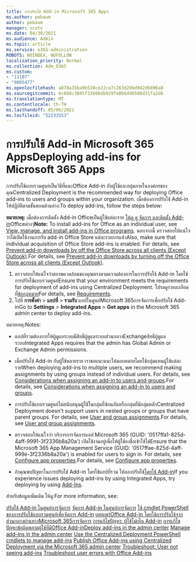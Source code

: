 ```yaml
---
title: การปรับใช้ Add-in Microsoft 365 Apps
ms.author: pebaum
author: pebaum
manager: scotv
ms.date: 04/30/2021
ms.audience: Admin
ms.topic: article
ms.service: o365-administration
ROBOTS: NOINDEX, NOFOLLOW
localization_priority: Normal
ms.collection: Adm_O365
ms.custom:
- "11107"
- "9005477"
ms.openlocfilehash: a878a35ba9b530ce22ca7c263d20bd942d6896a8
ms.sourcegitcommit: 6c6b0c3885f33b08db929fe0b6496508d31fa2d6
ms.translationtype: MT
ms.contentlocale: th-TH
ms.lasthandoff: 05/06/2021
ms.locfileid: "52233553"
---
```

# <a name="deploying-add-ins-for-microsoft-365-apps"></a><span data-ttu-id="c2f75-102">การปรับใช้ Add-in Microsoft 365 Apps</span><span class="sxs-lookup"><span data-stu-id="c2f75-102">Deploying add-ins for Microsoft 365 Apps</span></span>

<span data-ttu-id="c2f75-103">การปรับใช้แบบรวมศูนย์เป็นวิธีที่แนะOffice Add-in กับผู้ใช้และกลุ่มภายในองค์กรของคุณ</span><span class="sxs-lookup"><span data-stu-id="c2f75-103">Centralized Deployment is the recommended way for deploying Office add-ins to users and groups within your organization.</span></span> <span data-ttu-id="c2f75-104">เมื่อต้องการปรับใช้ Add-in ให้ปฏิบัติตามขั้นตอนด้านล่าง:</span><span class="sxs-lookup"><span data-stu-id="c2f75-104">To deploy add-ins, follow the steps below:</span></span>

<span data-ttu-id="c2f75-105">**หมายเหตุ:** เมื่อต้องการติดตั้ง Add-in Officeเป็นผู้ใช้แต่ละราย [ให้ดู ดู จัดการ และติดตั้ง Add-in](https://support.microsoft.com/topic/view-manage-and-install-add-ins-in-office-programs-16278816-1948-4028-91e5-76dca5380f8d)Officeต่างๆ</span><span class="sxs-lookup"><span data-stu-id="c2f75-105">**Note:** To install add-ins for Office as an individual user, see [View, manage, and install add-ins in Office programs](https://support.microsoft.com/topic/view-manage-and-install-add-ins-in-office-programs-16278816-1948-4028-91e5-76dca5380f8d).</span></span> <span data-ttu-id="c2f75-106">นอกจากนี้ ตรวจสอบให้แน่ใจว่าได้เปิดใช้งานการรับ add-in Office Store แต่ละรายการแล้ว</span><span class="sxs-lookup"><span data-stu-id="c2f75-106">Also, make sure that individual acquisition of Office Store add-ins is enabled.</span></span> <span data-ttu-id="c2f75-107">For details, see [Prevent add-in downloads by off the Office Store across all clients (Except Outlook)](https://docs.microsoft.com/microsoft-365/admin/manage/manage-addins-in-the-admin-center?view=o365-worldwide#prevent-add-in-downloads-by-turning-off-the-office-store-across-all-clients-except-outlook).</span><span class="sxs-lookup"><span data-stu-id="c2f75-107">For details, see [Prevent add-in downloads by turning off the Office Store across all clients (Except Outlook)](https://docs.microsoft.com/microsoft-365/admin/manage/manage-addins-in-the-admin-center?view=o365-worldwide#prevent-add-in-downloads-by-turning-off-the-office-store-across-all-clients-except-outlook).</span></span>

1. <span data-ttu-id="c2f75-108">ตรวจสอบให้แน่ใจว่าสภาพแวดล้อมของคุณตรงตามความต้องการในการปรับใช้ Add-in โดยใช้การปรับใช้แบบรวมศูนย์</span><span class="sxs-lookup"><span data-stu-id="c2f75-108">Ensure that your environment meets the requirements for deployment of add-ins using Centralized Deployment.</span></span> <span data-ttu-id="c2f75-109">โปรดดูรายละเอียดที่[ข้อกฎหมาย](https://docs.microsoft.com/microsoft-365/admin/manage/centralized-deployment-of-add-ins?#requirements)</span><span class="sxs-lookup"><span data-stu-id="c2f75-109">For details, see [Requirements](https://docs.microsoft.com/microsoft-365/admin/manage/centralized-deployment-of-add-ins?#requirements).</span></span>
2. <span data-ttu-id="c2f75-110">ไปที่ **การตั้งค่า**  >  **แอปที่**  >  **รวมรับ** แอปในศูนย์Microsoft 365การจัดการเพื่อปรับใช้ Add-in</span><span class="sxs-lookup"><span data-stu-id="c2f75-110">Go to **Settings** > **Integrated Apps** > **Get apps** in the Microsoft 365 admin center to deploy add-ins.</span></span> 

<span data-ttu-id="c2f75-111">หมายเหตุ:</span><span class="sxs-lookup"><span data-stu-id="c2f75-111">Notes:</span></span> 

- <span data-ttu-id="c2f75-112">แอปที่รวมต้องการให้ผู้ดูแลระบบมีสิทธิ์ผู้ดูแลระบบส่วนกลางExchangeสิทธิ์ผู้ดูแลระบบ</span><span class="sxs-lookup"><span data-stu-id="c2f75-112">Integrated Apps requires that the admin has Global Admin or Exchange Admin permissions.</span></span>

- <span data-ttu-id="c2f75-113">เมื่อปรับใช้ Add-in กับผู้ใช้หลายราย เราขอแนะนนะให้มอบหมายโดยใช้กลุ่มแทนผู้ใช้แต่ละราย</span><span class="sxs-lookup"><span data-stu-id="c2f75-113">When deploying add-ins to multiple users, we recommend making assignments by using groups instead of individual users.</span></span> <span data-ttu-id="c2f75-114">For details, see [Considerations when assigning an add-in to users and groups](https://docs.microsoft.com/microsoft-365/admin/manage/manage-deployment-of-add-ins?view=o365-worldwide#considerations-when-assigning-an-add-in-to-users-and-groups).</span><span class="sxs-lookup"><span data-stu-id="c2f75-114">For details, see [Considerations when assigning an add-in to users and groups](https://docs.microsoft.com/microsoft-365/admin/manage/manage-deployment-of-add-ins?view=o365-worldwide#considerations-when-assigning-an-add-in-to-users-and-groups).</span></span>

- <span data-ttu-id="c2f75-115">การปรับใช้แบบรวมศูนย์ไม่สนับสนุนผู้ใช้ในกลุ่มที่ซ้อนกันหรือกลุ่มที่มีกลุ่มหลัก</span><span class="sxs-lookup"><span data-stu-id="c2f75-115">Centralized Deployment doesn't support users in nested groups or groups that have parent groups.</span></span> <span data-ttu-id="c2f75-116">For details, see [User and group assignments](https://docs.microsoft.com/microsoft-365/admin/manage/centralized-deployment-of-add-ins?view=o365-worldwide#user-and-group-assignments).</span><span class="sxs-lookup"><span data-stu-id="c2f75-116">For details, see [User and group assignments](https://docs.microsoft.com/microsoft-365/admin/manage/centralized-deployment-of-add-ins?view=o365-worldwide#user-and-group-assignments).</span></span>

- <span data-ttu-id="c2f75-117">ตรวจสอบให้แน่ใจว่า บริการการจัดการแอป Microsoft 365 (GUID: '0517ffa1-825d-4aff-9991-3f2336b8a20a') เปิดใช้งานอยู่เพื่อให้ผู้ใช้ลงชื่อเข้าใช้ได้</span><span class="sxs-lookup"><span data-stu-id="c2f75-117">Ensure that the Microsoft 365 App Management Service (GUID: '0517ffae-825d-4aff-999e-3f2336b8a20a') is enabled for users to sign in.</span></span> <span data-ttu-id="c2f75-118">For details, see [Configure app properties](https://docs.microsoft.com/azure/active-directory/manage-apps/add-application-portal-configure#configure-app-properties).</span><span class="sxs-lookup"><span data-stu-id="c2f75-118">For details, see [Configure app properties](https://docs.microsoft.com/azure/active-directory/manage-apps/add-application-portal-configure#configure-app-properties).</span></span>

- <span data-ttu-id="c2f75-119">ถ้าคุณพบปัญหาในการปรับใช้ Add-in โดยใช้แอปที่รวม ให้ลองปรับใช้[โดยใช้ Add-in](https://admin.microsoft.com/AdminPortal/Home?#/Settings/AddIns)</span><span class="sxs-lookup"><span data-stu-id="c2f75-119">If you experience issues deploying add-ins by using Integrated Apps, try deploying by using [Add-Ins](https://admin.microsoft.com/AdminPortal/Home?#/Settings/AddIns).</span></span>

<span data-ttu-id="c2f75-120">สำหรับข้อมูลเพิ่มเติม ให้ดู:</span><span class="sxs-lookup"><span data-stu-id="c2f75-120">For more information, see:</span></span>

<span data-ttu-id="c2f75-121">[ปรับใช้ Add-in ในศูนย์การจัดการ](https://docs.microsoft.com/microsoft-365/admin/manage/manage-deployment-of-add-ins) 
 [จัดการ Add-in ในศูนย์การจัดการ](https://docs.microsoft.com/microsoft-365/admin/manage/manage-addins-in-the-admin-center) 
 [ใช้ cmdlet PowerShell ของการปรับใช้แบบรวมศูนย์เพื่อจัดการ Add-in](https://docs.microsoft.com/microsoft-365/enterprise/use-the-centralized-deployment-powershell-cmdlets-to-manage-add-ins) 
 [เผยแพร่Office Add-in โดยใช้การปรับใช้จากส่วนกลางผ่านทางMicrosoft 365การจัดการ](https://docs.microsoft.com/office/dev/add-ins/publish/centralized-deployment#publish-an-office-add-in-via-centralized-deployment) 
 [การแก้ไขปัญหา: ผู้ใช้ไม่เห็น Add-in](https://docs.microsoft.com/office365/troubleshoot/access-management/user-not-seeing-add-ins) 
 [การแก้ไขปัญหาข้อผิดพลาดผู้ใช้ที่มีOffice Add-in](https://docs.microsoft.com/office/dev/add-ins/testing/testing-and-troubleshooting)</span><span class="sxs-lookup"><span data-stu-id="c2f75-121">[Deploy add-ins in the admin center](https://docs.microsoft.com/microsoft-365/admin/manage/manage-deployment-of-add-ins)
[Manage add-ins in the admin center](https://docs.microsoft.com/microsoft-365/admin/manage/manage-addins-in-the-admin-center)
[Use the Centralized Deployment PowerShell cmdlets to manage add-ins](https://docs.microsoft.com/microsoft-365/enterprise/use-the-centralized-deployment-powershell-cmdlets-to-manage-add-ins)
[Publish Office Add-ins using Centralized Deployment via the Microsoft 365 admin center](https://docs.microsoft.com/office/dev/add-ins/publish/centralized-deployment#publish-an-office-add-in-via-centralized-deployment)
[Troubleshoot: User not seeing add-ins](https://docs.microsoft.com/office365/troubleshoot/access-management/user-not-seeing-add-ins)
[Troubleshoot user errors with Office Add-ins](https://docs.microsoft.com/office/dev/add-ins/testing/testing-and-troubleshooting)</span></span>